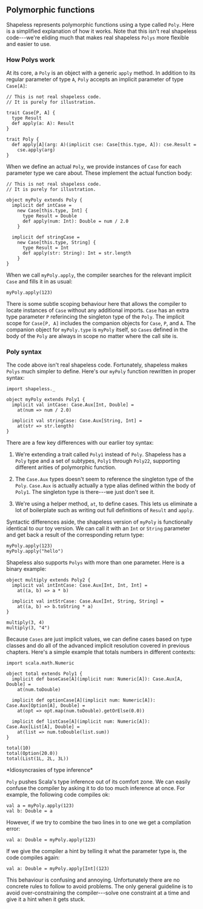 ## Polymorphic functions

Shapeless represents polymorphic functions
using a type called `Poly`.
Here is a simplified explanation of how it works.
Note that this isn't real shapeless code---we're
eliding much that makes real shapeless `Polys`
more flexible and easier to use.

### How Polys work

At its core, a `Poly` is an object with a generic `apply` method.
In addition to its regular parameter of type `A`,
`Poly` accepts an implicit parameter of type `Case[A]`:

```tut:book:silent
// This is not real shapeless code.
// It is purely for illustration.

trait Case[P, A] {
  type Result
  def apply(a: A): Result
}

trait Poly {
  def apply[A](arg: A)(implicit cse: Case[this.type, A]): cse.Result =
    cse.apply(arg)
}
```

When we define an actual `Poly`,
we provide instances of `Case`
for each parameter type we care about.
These implement the actual function body:

```tut:book:silent
// This is not real shapeless code.
// It is purely for illustration.

object myPoly extends Poly {
  implicit def intCase =
    new Case[this.type, Int] {
      type Result = Double
      def apply(num: Int): Double = num / 2.0
    }

  implicit def stringCase =
    new Case[this.type, String] {
      type Result = Int
      def apply(str: String): Int = str.length
    }
}
```

When we call `myPoly.apply`,
the compiler searches for the relevant implicit `Case`
and fills it in as usual:

```tut:book
myPoly.apply(123)
```

There is some subtle scoping behaviour here
that allows the compiler to locate instances of `Case`
without any additional imports.
`Case` has an extra type parameter `P`
referincing the singleton type of the `Poly`.
The implicit scope for `Case[P, A]` includes
the companion objects for `Case`, `P`, and `A`.
The companion object for `myPoly.type` is `myPoly` itself,
so `Cases` defined in the body of the `Poly`
are always in scope no matter where the call site is.

### Poly syntax

The code above isn't real shapeless code.
Fortunately, shapeless makes `Polys` much simpler to define.
Here's our `myPoly` function rewritten in proper syntax:

```tut:book:silent
import shapeless._

object myPoly extends Poly1 {
  implicit val intCase: Case.Aux[Int, Double] =
    at(num => num / 2.0)

  implicit val stringCase: Case.Aux[String, Int] =
    at(str => str.length)
}
```

There are a few key differences with our earlier toy syntax:

 1. We're extending a trait called `Poly1` instead of `Poly`.
    Shapeless has a `Poly` type and a set of subtypes,
    `Poly1` through `Poly22`, supporting different arities
    of polymorphic function.

 2. The `Case.Aux` types doesn't seem to reference
    the singleton type of the `Poly`.
    `Case.Aux` is actually actually a type alias
    defined within the body of `Poly1`.
    The singleton type is there---we just don't see it.

 3. We're using a helper method, `at`, to define cases.
    This lets us eliminate a lot of boilerplate
    such as writing out full definitions of `Result` and `apply`.

Syntactic differences aside,
the shapeless version of `myPoly` is functionally
identical to our toy version.
We can call it with an `Int` or `String` parameter
and get back a result of the corresponding return type:

```tut:book
myPoly.apply(123)
myPoly.apply("hello")
```

Shapeless also supports `Polys` with more than one parameter.
Here is a binary example:

```tut:book:silent
object multiply extends Poly2 {
  implicit val intIntCase: Case.Aux[Int, Int, Int] =
    at((a, b) => a * b)

  implicit val intStrCase: Case.Aux[Int, String, String] =
    at((a, b) => b.toString * a)
}
```

```tut:book
multiply(3, 4)
multiply(3, "4")
```

Because `Cases` are just implicit values,
we can define cases based on type classes
and do all of the advanced implicit resolution
covered in previous chapters.
Here's a simple example that
totals numbers in different contexts:

```tut:book:silent
import scala.math.Numeric

object total extends Poly1 {
  implicit def baseCase[A](implicit num: Numeric[A]): Case.Aux[A, Double] =
    at(num.toDouble)

  implicit def optionCase[A](implicit num: Numeric[A]): Case.Aux[Option[A], Double] =
    at(opt => opt.map(num.toDouble).getOrElse(0.0))

  implicit def listCase[A](implicit num: Numeric[A]): Case.Aux[List[A], Double] =
    at(list => num.toDouble(list.sum))
}
```

```tut:book
total(10)
total(Option(20.0))
total(List(1L, 2L, 3L))
```

<div class="callout callout-warning">
*Idiosyncrasies of type inference*

`Poly` pushes Scala's type inference out of its comfort zone.
We can easily confuse the compiler by
asking it to do too much inference at once.
For example, the following code compiles ok:

```tut:book:silent
val a = myPoly.apply(123)
val b: Double = a
```

However, if we try to combine the two lines in to one
we get a compilation error:

```tut:book:fail
val a: Double = myPoly.apply(123)
```

If we give the compiler a hint by
telling it what the parameter type is,
the code compiles again:

```tut:book
val a: Double = myPoly.apply[Int](123)
```

This behaviour is confusing and annoying.
Unfortunately there are no concrete rules to follow to avoid problems.
The only general guideline is
to avoid over-constraining the compiler---solve one constraint at a time
and give it a hint when it gets stuck.
</div>
